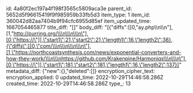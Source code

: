 id: 4a80f2ec197a4f198f3565c5809aca3e
parent_id: 5652d5f96615419f9f985959b33fb5d3
item_type: 1
item_id: 360042d82aa7404b9f94cfc6955d85ef
item_updated_time: 1667054465877
title_diff: "[]"
body_diff: "[{\"diffs\":[[0,\"ay.php\\\n\\\n\"],[1,\"http://purring.org/\\\n\\\n\\\n\"],[0,\"https://\"]],\"start1\":21,\"start2\":21,\"length1\":16,\"length2\":38},{\"diffs\":[[0,\"com/\\\n\\\n\\\n\\\n\"],[1,\"https://northcoastsynthesis.com/news/exponential-converters-and-how-they-work/\\\n\\\nhttps://github.com/Krakenpine/Harmoniqs\\\n\\\n\"],[0,\"https://\"]],\"start1\":181,\"start2\":181,\"length1\":16,\"length2\":137}]"
metadata_diff: {"new":{},"deleted":[]}
encryption_cipher_text: 
encryption_applied: 0
updated_time: 2022-10-29T14:46:58.286Z
created_time: 2022-10-29T14:46:58.286Z
type_: 13